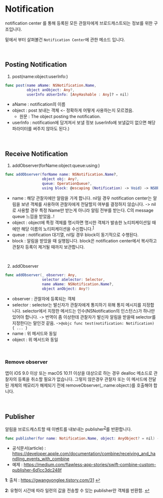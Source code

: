 # Notification

notification center 를 통해 등록된 모든 관찰자에게 브로드캐스트되는 정보를 위한 구조입니다.

밑에서 부터 살펴볼건 ```Notification Center```에 관한 메소드 입니다.

<br>

## Posting Notification

1. post(name:object:userInfo:)
```swift 
func post(name aName: NSNotification.Name, 
          object anObject: Any?, 
          userInfo aUserInfo: [AnyHashable : Any]? = nil)
```
- aName : notification의 이름
- object : post 보내는 객체 <- 정확하게 어떻게 사용하는지 모르겠음.
    - 원문 : The object posting the notification.
- userInfo : notification에 담겨져서 보낼 정보 
(userInfo에 보낼값이 없으면 해당 파라미터를 써주지 않아도 된다.)

<br>

## Receive Notification

1. addObserver(forName:object:queue:using:)
```swift
func addObserver(forName name: NSNotification.Name?, 
                 object obj: Any?, 
                 queue: OperationQueue?, 
                 using block: @escaping (Notification) -> Void) -> NSObjectProtocol
```
- name : 해당 관찰자에만 알람을 가게 합니다. nil일 경우 notification center는 알림을 보낸 객체를 사용하여 관찰자에게 전달할지 여부를 결정하지 않습니다.
-> nil로 사용할 경우 특정 Name만 받는게 아니라 알림 전부를 받는다. C의 message queue 느낌을 받았음..!
- object : object에 특정 객체를 명시하면 명시한 객체가 발송한 노티피케이션일 때에만 해당 이름의 노티피케이션을 수신합니다.<sup id="al1">[1](#footnote1)</sup>
- queue : notification 대기열, nil일 경우 block이 동기적으로 수행된다.
- block : 알림을 받았을 때 실행됩니다. block은 notification center에서 복사하고 관찰자 등록이 제거될 때까지 보관합니다.

<br>

2. addObserver
```swift
func addObserver(_ observer: Any, 
                 selector aSelector: Selector, 
                 name aName: NSNotification.Name?, 
                 object anObject: Any?)
```

- observer : 관찰자에 등록되는 객체
- selector : selector는 발신자가 관찰자에게 통지하기 위해 통지 메시지를 지정합니다.  selector에서 지정한 메서드는 인수(NSNotification의 인스턴스)가 하나만 있어야 합니다. 
-> 번역이 좀 이상한데 관찰자가 발신자 알림을 받을때 selector를 지정한다는 말인것 같음.
->``` @objc func test(notification: Notification) { ... } ```
- name : 위 메서드와 동일
- object : 위 메서드와 동일

<br>

### Remove observer

앱이 iOS 9.0 이상 또는 macOS 10.11 이상을 대상으로 하는 경우 dealloc 메소드로 관찰자의 등록을 취소할 필요가 없습니다. 그렇지 않은경우 관찰자 또는 이 메서드에 전달된 개체의 메모리가 해제되기 전에 removeObserver(_:name:object:)를 호출해야 합니다.

<br>

## Publisher

알림을 브로드캐스트할 때 이벤트를 내보내는 publisher<sup id="al2">[2](#footnote2)</sup>를 반환합니다.

```swift 
func publisher(for name: Notification.Name, object: AnyObject? = nil) -> NotificationCenter.Publisher 
```
- 공식문서(article) : https://developer.apple.com/documentation/combine/receiving_and_handling_events_with_combine
- 예제 : https://medium.com/flawless-app-stories/swift-combine-custom-publisher-6d1cc3dc248f

<b id="footnote1">1</b>: 출처 : https://gwangyonglee.tistory.com/31 [↩](#al1)

<b id="footnote2">2</b>: 유형이 시간에 따라 일련의 값을 전송할 수 있는 publisher란 객체를 반환함. [↩](#al2)
